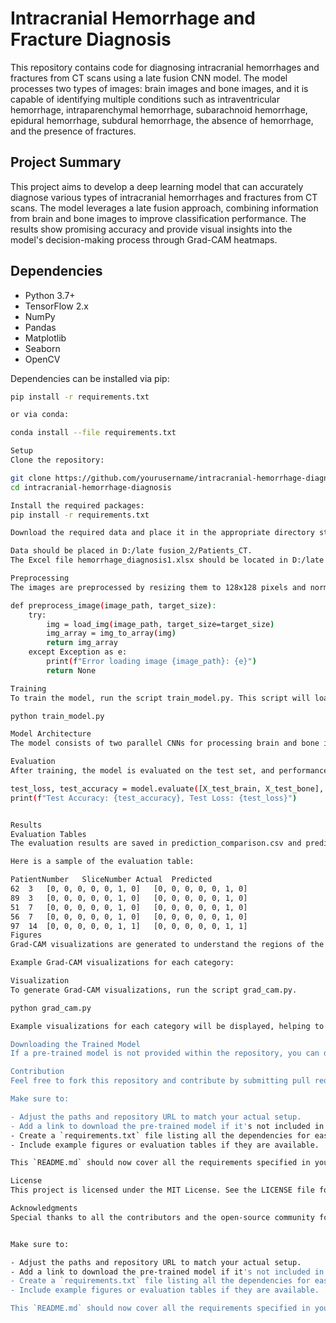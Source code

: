 # Intracranial Hemorrhage and Fracture Diagnosis

This repository contains code for diagnosing intracranial hemorrhages and fractures from CT scans using a late fusion CNN model. The model processes two types of images: brain images and bone images, and it is capable of identifying multiple conditions such as intraventricular hemorrhage, intraparenchymal hemorrhage, subarachnoid hemorrhage, epidural hemorrhage, subdural hemorrhage, the absence of hemorrhage, and the presence of fractures.

## Project Summary

This project aims to develop a deep learning model that can accurately diagnose various types of intracranial hemorrhages and fractures from CT scans. The model leverages a late fusion approach, combining information from brain and bone images to improve classification performance. The results show promising accuracy and provide visual insights into the model's decision-making process through Grad-CAM heatmaps.

## Dependencies

- Python 3.7+
- TensorFlow 2.x
- NumPy
- Pandas
- Matplotlib
- Seaborn
- OpenCV

Dependencies can be installed via pip:

```sh
pip install -r requirements.txt

or via conda:

conda install --file requirements.txt

Setup
Clone the repository:

git clone https://github.com/yourusername/intracranial-hemorrhage-diagnosis.git
cd intracranial-hemorrhage-diagnosis

Install the required packages:
pip install -r requirements.txt

Download the required data and place it in the appropriate directory structure:

Data should be placed in D:/late fusion_2/Patients_CT.
The Excel file hemorrhage_diagnosis1.xlsx should be located in D:/late fusion_2/.

Preprocessing
The images are preprocessed by resizing them to 128x128 pixels and normalizing the pixel values. The preprocessing function is defined as:

def preprocess_image(image_path, target_size):
    try:
        img = load_img(image_path, target_size=target_size)
        img_array = img_to_array(img)
        return img_array
    except Exception as e:
        print(f"Error loading image {image_path}: {e}")
        return None

Training
To train the model, run the script train_model.py. This script will load the dataset, preprocess the images, split the data into training, validation, and test sets, and train a late fusion CNN model.

python train_model.py

Model Architecture
The model consists of two parallel CNNs for processing brain and bone images, respectively. The outputs of these CNNs are concatenated and passed through a series of dense layers. The final output layer uses a sigmoid activation function for multi-label classification.

Evaluation
After training, the model is evaluated on the test set, and performance metrics such as accuracy and loss are printed. The results are also saved in a CSV and Excel file for further analysis.

test_loss, test_accuracy = model.evaluate([X_test_brain, X_test_bone], y_test)
print(f"Test Accuracy: {test_accuracy}, Test Loss: {test_loss}")


Results
Evaluation Tables
The evaluation results are saved in prediction_comparison.csv and prediction_comparison.xlsx. These files contain actual and predicted labels for the test set, allowing for detailed analysis.

Here is a sample of the evaluation table:

PatientNumber	SliceNumber	Actual	Predicted
62	3	[0, 0, 0, 0, 0, 1, 0]	[0, 0, 0, 0, 0, 1, 0]
89	3	[0, 0, 0, 0, 0, 1, 0]	[0, 0, 0, 0, 0, 1, 0]
51	7	[0, 0, 0, 0, 0, 1, 0]	[0, 0, 0, 0, 0, 1, 0]
56	7	[0, 0, 0, 0, 0, 1, 0]	[0, 0, 0, 0, 0, 1, 0]
97	14	[0, 0, 0, 0, 0, 1, 1]	[0, 0, 0, 0, 0, 1, 1]
Figures
Grad-CAM visualizations are generated to understand the regions of the images that the model focuses on for making predictions. The visualizations are saved as figures for each category of diagnosis.

Example Grad-CAM visualizations for each category:

Visualization
To generate Grad-CAM visualizations, run the script grad_cam.py.

python grad_cam.py

Example visualizations for each category will be displayed, helping to interpret the model's predictions.

Downloading the Trained Model
If a pre-trained model is not provided within the repository, you can download it from this link. After downloading, place the model file in the root directory of the repository.

Contribution
Feel free to fork this repository and contribute by submitting pull requests. For major changes, please open an issue first to discuss what you would like to change.

Make sure to:

- Adjust the paths and repository URL to match your actual setup.
- Add a link to download the pre-trained model if it's not included in the repository.
- Create a `requirements.txt` file listing all the dependencies for easy setup.
- Include example figures or evaluation tables if they are available.

This `README.md` should now cover all the requirements specified in your instructions.

License
This project is licensed under the MIT License. See the LICENSE file for more details.

Acknowledgments
Special thanks to all the contributors and the open-source community for their invaluable tools and libraries.


Make sure to:

- Adjust the paths and repository URL to match your actual setup.
- Add a link to download the pre-trained model if it's not included in the repository.
- Create a `requirements.txt` file listing all the dependencies for easy setup.
- Include example figures or evaluation tables if they are available.

This `README.md` should now cover all the requirements specified in your instructions.









